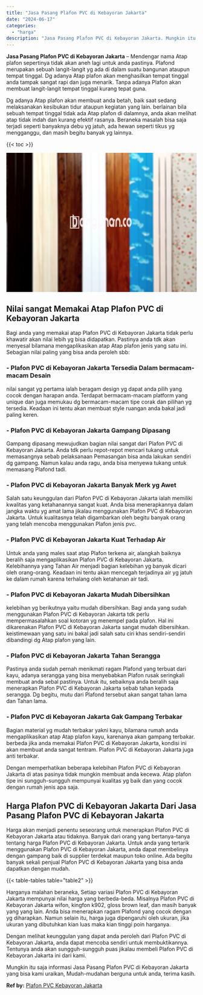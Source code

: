 ```yaml
---
title: "Jasa Pasang Plafon PVC di Kebayoran Jakarta"
date: "2024-06-17"
categories: 
  - "harga"
description: "Jasa Pasang Plafon PVC di Kebayoran Jakarta. Mungkin itu saja informasi Jasa Pasang Plafon PVC di Kebayoran Jakarta yang bisa kami uraikan, Mudah-mudahan ber..."
---
```


**Jasa Pasang Plafon PVC di Kebayoran Jakarta** – Mendengar nama Atap plafon sepertinya tidak akan aneh lagi untuk anda pastinya. Plafond merupakan sebuah langit-langit yg ada di dalam suatu bangunan ataupun tempat tinggal. Dg adanya Atap plafon akan menghasilkan tempat tinggal anda tampak sangat rapi dan juga menarik. Tanpa adanya Plafon akan membuat langit-langit tempat tinggal kurang tepat guna.

Dg adanya Atap plafon akan membuat anda betah, baik saat sedang melaksanakan kesibukan tidur ataupun kegiatan yang lain. berlainan bila sebuah tempat tinggal tidak ada Atap plafon di dalamnya, anda akan melihat atap tidak indah dan kurang efektif rasanya. Beraneka masalah bisa saja terjadi seperti banyaknya debu yg jatuh, ada hewan seperti tikus yg mengganggu, dan masih begitu banyak yg lainnya.

{{< toc >}}

![Jasa Pasang Plafon PVC di Kebayoran Jakarta](/images/flafond-pvc-murah20.png)

## Nilai sangat Memakai Atap Plafon PVC di Kebayoran Jakarta

Bagi anda yang memakai atap Plafon PVC di Kebayoran Jakarta tidak perlu khawatir akan nilai lebih yg bisa didapatkan. Pastinya anda tdk akan menyesal bilamana mengaplikasikan atap Atap plafon jenis yang satu ini. Sebagian nilai paling yang bisa anda peroleh sbb:

### \- Plafon PVC di Kebayoran Jakarta Tersedia Dalam bermacam-macam Desain

nilai sangat yg pertama ialah beragam design yg dapat anda pilih yang cocok dengan harapan anda. Terdapat bermacam-macam platform yang unique dan juga memukau dg bermacam-macam tipe corak dan pilihan yg tersedia. Keadaan ini tentu akan membuat style ruangan anda bakal jadi paling keren.

### \- Plafon PVC di Kebayoran Jakarta Gampang Dipasang

Gampang dipasang mewujudkan bagian nilai sangat dari Plafon PVC di Kebayoran Jakarta. Anda tdk perlu repot-repot mencari tukang untuk memasangnya sebab pelaksanaan Pemasangan bisa anda lakukan sendiri dg gampang. Namun kalau anda ragu, anda bisa menyewa tukang untuk memasang Plafond tadi.

### \- Plafon PVC di Kebayoran Jakarta Banyak Merk yg Awet

Salah satu keunggulan dari Plafon PVC di Kebayoran Jakarta ialah memiliki kwalitas yang ketahanannya sangat kuat. Anda bisa menerapkannya dalam jangka waktu yg amat lama jikalau menggunakan Plafon PVC di Kebayoran Jakarta. Untuk kualitasnya telah digambarkan oleh begitu banyak orang yang telah mencoba menggunakan Plafon jenis pvc.

### \- Plafon PVC di Kebayoran Jakarta Kuat Terhadap Air

Untuk anda yang males saat atap Plafon terkena air, alangkah baiknya beralih saja mengaplikasikan Plafon PVC di Kebayoran Jakarta. Kelebihannya yang Tahan Air menjadi bagian kelebihan yg banyak dicari oleh orang-orang. Keadaan ini tentu akan mencegah terjadinya air yg jatuh ke dalam rumah karena terhalang oleh ketahanan air tadi.

### \- Plafon PVC di Kebayoran Jakarta Mudah Dibersihkan

kelebihan yg berikutnya yaitu mudah dibersihkan. Bagi anda yang sudah menggunakan Plafon PVC di Kebayoran Jakarta tdk perlu mempermasalahkan soal kotoran yg menempel pada plafon. Hal ini dikarenakan Plafon PVC di Kebayoran Jakarta sangat mudah dibersihkan. keistimewaan yang satu ini bakal jadi salah satu ciri khas sendiri-sendiri dibandingi dg Atap plafon yang lain.

### \- Plafon PVC di Kebayoran Jakarta Tahan Serangga

Pastinya anda sudah pernah menikmati ragam Plafond yang terbuat dari kayu, adanya serangga yang bisa menyebabkan Plafon rusak seringkali membuat anda sebal pastinya. Untuk itu, sebaiknya anda beralih saja menerapkan Plafon PVC di Kebayoran Jakarta sebab tahan kepada serangga. Dg begitu, mutu dari Plafond tersebut akan sangat tahan lama dan Tahan lama.

### \- Plafon PVC di Kebayoran Jakarta Gak Gampang Terbakar

Bagian material yg mudah terbakar yakni kayu, bilamana rumah anda mengaplikasikan atap Atap plafon kayu, karenanya akan gampang terbakar. berbeda jika anda memakai Plafon PVC di Kebayoran Jakarta, kondisi ini akan membuat anda sangat tentram. Plafon PVC di Kebayoran Jakarta juga anti terbakar.

Dengan memperhatikan beberapa kelebihan Plafon PVC di Kebayoran Jakarta di atas pasinya tidak mungkin membuat anda kecewa. Atap plafon tipe ini sungguh-sungguh mempunyai kualitas yg baik dan yang cocok dengan rumah jenis apa saja.

## Harga Plafon PVC di Kebayoran Jakarta Dari Jasa Pasang Plafon PVC di Kebayoran Jakarta

Harga akan menjadi penentu seseorang untuk menerapkan Plafon PVC di Kebayoran Jakarta atau tidaknya. Banyak dari orang yang bertanya-tanya tentang harga Plafon PVC di Kebayoran Jakarta. Untuk anda yang tertarik menggunakan Plafon PVC di Kebayoran Jakarta, anda dapat membelinya dengan gampang baik di supplier terdekat maupun toko online. Ada begitu banyak sekali penjual Plafon PVC di Kebayoran Jakarta yang bisa anda dapatkan dengan mudah.

{{< table-tables table="table2" >}}

Harganya malahan beraneka, Setiap variasi Plafon PVC di Kebayoran Jakarta mempunyai nilai harga yang berbeda-beda. Misalnya Plafon PVC di Kebayoran Jakarta wifon, kingfon k902, gloss brown leaf, dan masih banyak yang yang lain. Anda bisa menerapkan ragam Plafond yang cocok dengan yg diharapkan. Namun selain itu, harga juga dipengaruhi oleh ukuran, jika ukuran yang dibutuhkan kian luas maka kian tinggi poin harganya.

Dengan melihat keunggulan yang dapat anda peroleh dari Plafon PVC di Kebayoran Jakarta, anda dapat mencoba sendiri untuk membuktikannya. Tentunya anda akan sungguh-sungguh puas jikalau membeli Plafon PVC di Kebayoran Jakarta ini dari kami.

Mungkin itu saja informasi Jasa Pasang Plafon PVC di Kebayoran Jakarta yang bisa kami uraikan, Mudah-mudahan berguna untuk anda, terima kasih.

**Ref by:** [Plafon PVC Kebayoran Jakarta](https://id.wikipedia.org/wiki/Plafon)
